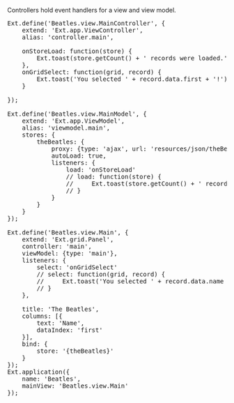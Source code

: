 Controllers hold event handlers for a view and view model.
<pre class="runnable ">
Ext.define('Beatles.view.MainController', {
    extend: 'Ext.app.ViewController',
    alias: 'controller.main',

    onStoreLoad: function(store) {
        Ext.toast(store.getCount() + ' records were loaded.');
    },
    onGridSelect: function(grid, record) {
        Ext.toast('You selected ' + record.data.first + '!');
    }

});

Ext.define('Beatles.view.MainModel', {
    extend: 'Ext.app.ViewModel',
    alias: 'viewmodel.main',
    stores: { 
        theBeatles: {
            proxy: {type: 'ajax', url: 'resources/json/theBeatles.json'},
            autoLoad: true,
            listeners: {
                load: 'onStoreLoad'
                // load: function(store) {
                //     Ext.toast(store.getCount() + ' records were loaded.');
                // }
            }
        }
    }
});

Ext.define('Beatles.view.Main', {
    extend: 'Ext.grid.Panel',
    controller: 'main',
    viewModel: {type: 'main'},
    listeners: {
        select: 'onGridSelect'
        // select: function(grid, record) {
        //     Ext.toast('You selected ' + record.data.name + '!');
        // }
    },

    title: 'The Beatles',
    columns: [{
        text: 'Name',
        dataIndex: 'first'
    }],
    bind: {
        store: '{theBeatles}'
    }
});
Ext.application({
    name: 'Beatles',
    mainView: 'Beatles.view.Main'
});

</pre>